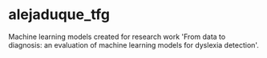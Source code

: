 # alejaduque_tfg
Machine learning models created for research work 'From data to diagnosis: an evaluation of machine learning models for dyslexia detection'.
